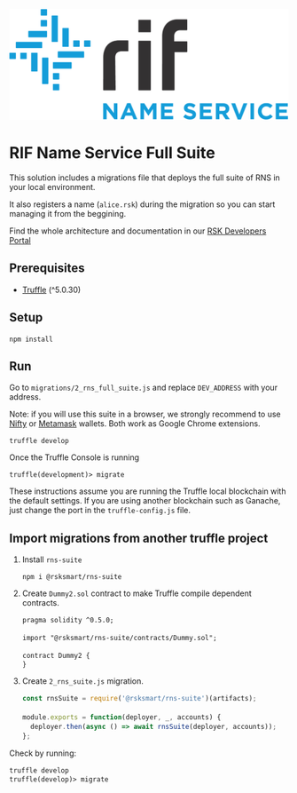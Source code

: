 <img src="/logo.png" alt="logo" height="200" />

# RIF Name Service Full Suite

This solution includes a migrations file that deploys the full suite of RNS in your local environment.

It also registers a name (`alice.rsk`) during the migration so you can start managing it from the beggining.

Find the whole architecture and documentation in our [RSK Developers Portal](https://developers.rsk.co/rif/rns/libs/smart-contracts)

## Prerequisites

- [Truffle](https://www.trufflesuite.com/) (^5.0.30)

## Setup

```
npm install
```

## Run

Go to `migrations/2_rns_full_suite.js` and replace `DEV_ADDRESS` with your address.

Note: if you will use this suite in a browser, we strongly recommend to use [Nifty](https://chrome.google.com/webstore/detail/nifty-wallet/jbdaocneiiinmjbjlgalhcelgbejmnid?hl=en) or [Metamask](https://metamask.io/) wallets. Both work as Google Chrome extensions.

```
truffle develop
```

Once the Truffle Console is running

```
truffle(development)> migrate
```

These instructions assume you are running the Truffle local blockchain with the default settings. If you are using another blockchain such as Ganache, just change the port in the `truffle-config.js` file.

## Import migrations from another truffle project

1. Install `rns-suite`

    ```
    npm i @rsksmart/rns-suite
    ```

2. Create `Dummy2.sol` contract to make Truffle compile dependent contracts.

    ```solidity
    pragma solidity ^0.5.0;

    import "@rsksmart/rns-suite/contracts/Dummy.sol";

    contract Dummy2 {
    }
    ```

3. Create `2_rns_suite.js` migration.

    ```js
    const rnsSuite = require('@rsksmart/rns-suite')(artifacts);

    module.exports = function(deployer, _, accounts) {
      deployer.then(async () => await rnsSuite(deployer, accounts));
    };
    ```

Check by running:

```
truffle develop
truffle(develop)> migrate
```
